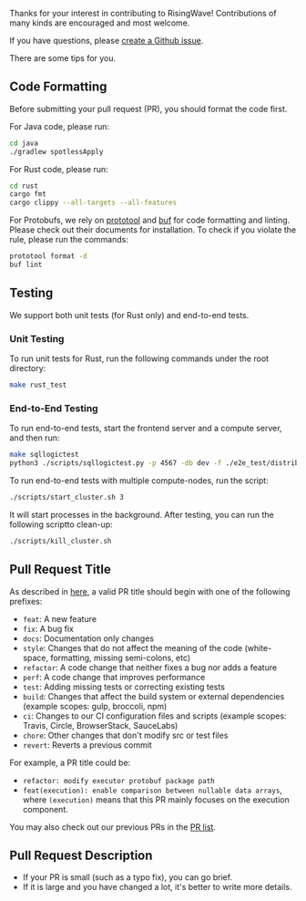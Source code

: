 Thanks for your interest in contributing to RisingWave! Contributions of many kinds are encouraged and most welcome.

If you have questions, please [create a Github issue](https://github.com/singularity-data/risingwave/issues/new/choose).

There are some tips for you.

## Code Formatting
Before submitting your pull request (PR), you should format the code first.

For Java code, please run:
```bash
cd java
./gradlew spotlessApply
```

For Rust code, please run:
```bash
cd rust
cargo fmt
cargo clippy --all-targets --all-features
```

For Protobufs, we rely on [prototool](https://github.com/uber/prototool#prototool-format) and [buf](https://docs.buf.build/installation) for code formatting and linting. Please check out their documents for installation. To check if you violate the rule, please run the commands:
```bash
prototool format -d
buf lint
```

## Testing
We support both unit tests (for Rust only) and end-to-end tests.

### Unit Testing
To run unit tests for Rust, run the following commands under the root directory:
```bash
make rust_test
```

### End-to-End Testing
To run end-to-end tests, start the frontend server and a compute server, and then run:
```bash
make sqllogictest
python3 ./scripts/sqllogictest.py -p 4567 -db dev -f ./e2e_test/distributed/
```

To run end-to-end tests with multiple compute-nodes, run the script:
```bash
./scripts/start_cluster.sh 3
```

It will start processes in the background. After testing, you can run the following scriptto clean-up:
```bash
./scripts/kill_cluster.sh
```

## Pull Request Title
As described in [here](https://github.com/commitizen/conventional-commit-types/blob/master/index.json), a valid PR title should begin with one of the following prefixes:
- `feat`: A new feature
- `fix`: A bug fix
- `docs`: Documentation only changes
- `style`: Changes that do not affect the meaning of the code (white-space, formatting, missing semi-colons, etc)
- `refactor`: A code change that neither fixes a bug nor adds a feature
- `perf`: A code change that improves performance
- `test`: Adding missing tests or correcting existing tests
- `build`: Changes that affect the build system or external dependencies (example scopes: gulp, broccoli, npm)
- `ci`: Changes to our CI configuration files and scripts (example scopes: Travis, Circle, BrowserStack, SauceLabs)
- `chore`: Other changes that don't modify src or test files
- `revert`: Reverts a previous commit

For example, a PR title could be:
- `refactor: modify executor protobuf package path`
- `feat(execution): enable comparison between nullable data arrays`, where `(execution)` means that this PR mainly focuses on the execution component.

You may also check out our previous PRs in the [PR list](https://github.com/singularity-data/risingwave/pulls).

## Pull Request Description
- If your PR is small (such as a typo fix), you can go brief.
- If it is large and you have changed a lot, it's better to write more details.
